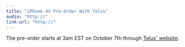 ```yaml
---
title: "iPhone 4S Pre-Order With Telus"
audio: "http://"
link-url: "http://"
---
```

<p>The pre-order starts at 3am EST on October 7th through <a href="http://www.telusmobility.com">Telus' website</a>.</p>
